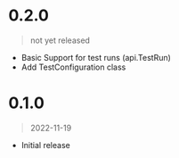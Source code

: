 # 0.2.0
> not yet released

-   Basic Support for test runs (api.TestRun)
-   Add TestConfiguration class

# 0.1.0
> 2022-11-19

-   Initial release
